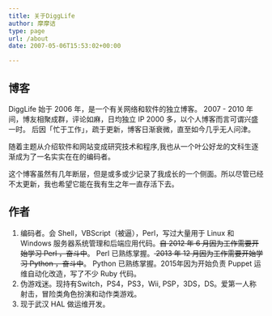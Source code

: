 ```yaml
---
title: 关于DiggLife
author: 摩摩诘
type: page
url: /about
date: 2007-05-06T15:53:02+00:00

---
```

## 博客

DiggLife 始于 2006 年，是一个有关网络和软件的独立博客。
2007 - 2010 年间，博友相聚成群，评论如麻，日均独立 IP 2000 多，以个人博客而言可谓兴盛一时。
后因「忙于工作」，疏于更新，博客日渐衰微，直至如今几乎无人问津。

随着主题从介绍软件和网站变成研究技术和程序,我也从一个叶公好龙的文科生逐渐成为了一名实实在在的编码者。

这个博客虽然有几年断层，但是或多或少记录了我成长的一个侧面。所以尽管已经不太更新，我也希望它能在我有生之年一直存活下去。


## 作者

1. 编码者。会 Shell，VBScript（被逼），Perl，写过大量用于 Linux 和 Windows 服务器系统管理和后端应用代码。<del>自 2012 年 6 月因为工作需要开始学习 Perl ，奋斗中</del>。 Perl 已熟练掌握。<del> 2013 年 12 月因为工作需要开始学习 Python ，奋斗中</del>。 Python 已熟练掌握。2015年因为开始负责 Puppet 运维自动化改造，写了不少 Ruby 代码。
2. 伪游戏迷。现持有Switch，PS4，PS3，Wii, PSP，3DS，DS。爱第一人称射击，冒险类角色扮演和动作类游戏。
3. 现于武汉 HAL 做运维开发。


